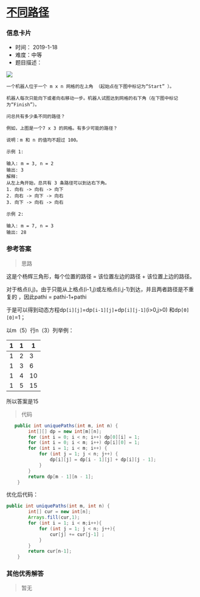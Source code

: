 # [不同路径](https://leetcode-cn.com/problems/unique-paths/)

### 信息卡片

- 时间： 2019-1-18
- 难度：中等
- 题目描述：

![](../assets/4.16.1.png)

```
一个机器人位于一个 m x n 网格的左上角 （起始点在下图中标记为“Start” ）。

机器人每次只能向下或者向右移动一步。机器人试图达到网格的右下角（在下图中标记为“Finish”）。

问总共有多少条不同的路径？

例如，上图是一个7 x 3 的网格。有多少可能的路径？

说明：m 和 n 的值均不超过 100。

示例 1:

输入: m = 3, n = 2
输出: 3
解释:
从左上角开始，总共有 3 条路径可以到达右下角。
1. 向右 -> 向右 -> 向下
2. 向右 -> 向下 -> 向右
3. 向下 -> 向右 -> 向右

示例 2:

输入: m = 7, n = 3
输出: 28

```





### 参考答案

> 思路

这是个杨辉三角形，每个位置的路径 = 该位置左边的路径 + 该位置上边的路径。

对于格点(i,j)。由于只能从上格点(i-1,j)或左格点(i,j-1)到达，并且两者路径是不重复的 ，因此pathi = pathi-1+pathi 

 于是可以得到动态方程dp`[i][j]`=dp`[i-1][j]`+dp`[i][j-1]`(i>0,j>0) 和dp`[0][0]`=1； 

以m（5）行n（3）列举例：

| 1    | 1    | 1    |
| ---- | ---- | ---- |
| 1    | 2    | 3    |
| 1    | 3    | 6    |
| 1    | 4    | 10   |
| 1    | 5    | 15   |

所以答案是15



> 代码

```java
   public int uniquePaths(int m, int n) {
        int[][] dp = new int[m][n];
        for (int i = 0; i < n; i++) dp[0][i] = 1;
        for (int i = 0; i < m; i++) dp[i][0] = 1;
        for (int i = 1; i < m; i++) {
            for (int j = 1; j < n; j++) {
                dp[i][j] = dp[i - 1][j] + dp[i][j - 1];
            }
        }
        return dp[m - 1][n - 1];
    }

```



优化后代码：

```java
public int uniquePaths(int m, int n) {
        int[] cur = new int[n];
        Arrays.fill(cur,1);
        for (int i = 1; i < m;i++){
            for (int j = 1; j < n; j++){
                cur[j] += cur[j-1] ;
            }
        }
        return cur[n-1];
    }

```





### 其他优秀解答

> 暂无
